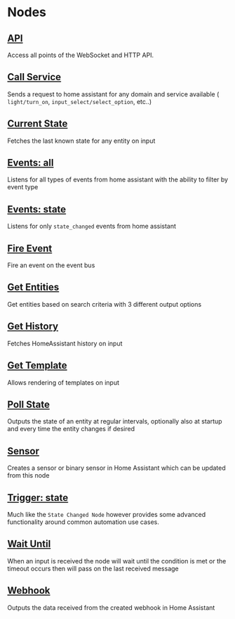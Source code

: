 # Nodes

## [API](./API.md)

Access all points of the WebSocket and HTTP API.

## [Call Service](./call-service.md)

Sends a request to home assistant for any domain and service available ( `light/turn_on`, `input_select/select_option`, etc..)

## [Current State](./current-state.md)

Fetches the last known state for any entity on input

## [Events: all](./events-all.md)

Listens for all types of events from home assistant with the ability to filter by event type

## [Events: state](event-state.md)

Listens for only `state_changed` events from home assistant

## [Fire Event](./fire-event.md)

Fire an event on the event bus

## [Get Entities](./get-entities.md)

Get entities based on search criteria with 3 different output options

## [Get History](./get-history.md)

Fetches HomeAssistant history on input

## [Get Template](./get-template.md)

Allows rendering of templates on input

## [Poll State](./poll-state.md)

Outputs the state of an entity at regular intervals, optionally also at startup
and every time the entity changes if desired

## [Sensor](./sensor.md)

Creates a sensor or binary sensor in Home Assistant which can be updated
from this node

## [Trigger: state](./trigger-state.md)

Much like the `State Changed Node` however provides some advanced functionality around common automation use cases.

## [Wait Until](./wait-until.md)

When an input is received the node will wait until the condition is met or the timeout occurs then will pass on the last received message

## [Webhook](./webhook.md)

Outputs the data received from the created webhook in Home Assistant
